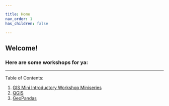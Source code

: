 ```yaml
---

title: Home
nav_order: 1
has_children: false

---
```


## Welcome!

### Here are some workshops for ya:
---  

Table of Contents:  
1. [GIS Mini Introductory Workshop Miniseries][GISminiseries]
2. [QGIS][QGISworkshop]
3. [GeoPandas][GeoPandasworkshop]



[QGISworkshop]: https://outpw.github.io/tutorials/QGIS-workshop.html
[GeoPandasworkshop]: https://outpw.github.io/tutorials/GeoPandas-workshop.html
[GISminiseries]: https://outpw.github.io/tutorials/GISmini.html
